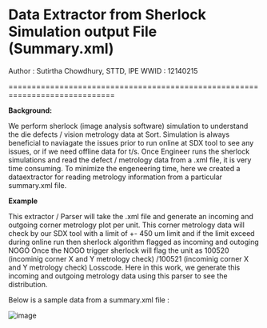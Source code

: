 # Data Extractor from Sherlock Simulation output File (Summary.xml)

Author : Sutirtha Chowdhury, STTD, IPE
WWID : 12140215

=============================================================================


**Background:**


We perform sherlock (image analysis software) simulation to understand the die defects / vision metrology data at Sort. Simulation is always beneficial to naviagate the issues prior to run online at SDX tool to see any issues, or if we need offline data for t/s. Once Engineer runs the sherlock simulations and read the defect / metrology data from a .xml file, it is very time consuming. To minimize the engeneering time, here we created a dataextractor for reading metrology information from a particular summary.xml file. 


**Example**


This extractor / Parser will take the .xml file and generate an incoming and outgoing corner metrology plot per unit. This corner metrology data will check by our SDX tool with a limit of +- 450 um limit and if the limit exceed during online run then sherlock algorithm flagged as incoming and outoging NOGO Once the NOGO trigger sherlock will flag the unit as 100520 (incominig corner X and Y metrology check) /100521 (incominig corner X and Y metrology check) Losscode. Here in this work, we generate this incoming and outgoing metrology data using this parser to see the distribution.

Below is a sample data from a summary.xml file :

![image](https://github.com/user-attachments/assets/30a28821-59f4-4053-8b66-2cd00d32ca10)
